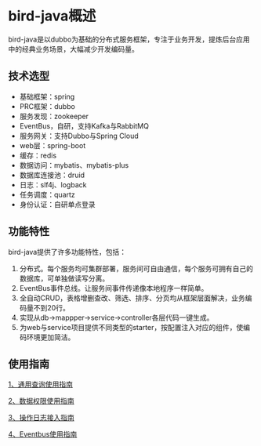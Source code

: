 # bird-java概述

bird-java是以dubbo为基础的分布式服务框架，专注于业务开发，提炼后台应用中的经典业务场景，大幅减少开发编码量。

## 技术选型

 - 基础框架：spring
 - PRC框架：dubbo
 - 服务发现：zookeeper
 - EventBus，自研，支持Kafka与RabbitMQ
 - 服务网关：支持Dubbo与Spring Cloud
 - web层：spring-boot
 - 缓存：redis
 - 数据访问：mybatis、mybatis-plus
 - 数据库连接池：druid
 - 日志：slf4j、logback
 - 任务调度：quartz
 - 身份认证：自研单点登录

## 功能特性

bird-java提供了许多功能特性，包括：

 1. 分布式。每个服务均可集群部署，服务间可自由通信，每个服务可拥有自己的数据库，可单独做读写分离。
 2. EventBus事件总线。让服务间事件传递像本地程序一样简单。
 3. 全自动CRUD，表格增删查改、筛选、排序、分页均从框架层面解决，业务编码量不到20行。
 4. 实现从db->mappper->service->controller各层代码一键生成。
 5. 为web与service项目提供不同类型的starter，按配置注入对应的组件，使编码环境更加简洁。
 
## 使用指南

[1、通用查询使用指南][1]

[2、数据权限使用指南][2]

[3、操作日志接入指南][3]

[4、Eventbus使用指南][4]


  [1]: https://github.com/liuxx001/bird-java/blob/master/docs/1%E3%80%81%E9%80%9A%E7%94%A8%E6%9F%A5%E8%AF%A2%E4%BD%BF%E7%94%A8%E6%8C%87%E5%8D%97.md
  [2]: https://github.com/liuxx001/bird-java/blob/master/docs/2%E3%80%81%E6%95%B0%E6%8D%AE%E6%9D%83%E9%99%90%E4%BD%BF%E7%94%A8%E6%8C%87%E5%8D%97.md
  [3]: https://github.com/liuxx001/bird-java/blob/master/docs/3%E3%80%81%E6%93%8D%E4%BD%9C%E6%97%A5%E5%BF%97%E6%8E%A5%E5%85%A5%E6%8C%87%E5%8D%97.md
  [4]: https://github.com/liuxx001/bird-java/blob/master/docs/4%E3%80%81Eventbus%E4%BD%BF%E7%94%A8%E6%8C%87%E5%8D%97.md